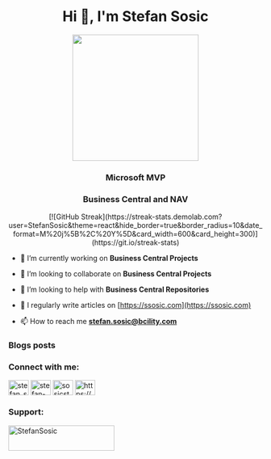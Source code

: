 <h1 align="center">Hi 👋, I'm Stefan Sosic</h1>
<div align="center"><img src="https://ssosic.com/wp-content/uploads/MVP_Badge_Horizontal_Secondary_DarkBlue7694_RGB.png" style="width: 250px;"></div>
<h3 align="center">Microsoft MVP</h3>
<h3 align="center">Business Central and NAV</h3>

<div align="center">
[![GitHub Streak](https://streak-stats.demolab.com?user=StefanSosic&theme=react&hide_border=true&border_radius=10&date_format=M%20j%5B%2C%20Y%5D&card_width=600&card_height=300)](https://git.io/streak-stats)
</div>

- 🔭 I’m currently working on **Business Central Projects**

- 👯 I’m looking to collaborate on **Business Central Projects**

- 🤝 I’m looking to help with **Business Central Repositories**

- 📝 I regularly write articles on [https://ssosic.com](https://ssosic.com)

- 📫 How to reach me **stefan.sosic@bcility.com**

### Blogs posts
<!-- BLOG-POST-LIST:START -->
<!-- BLOG-POST-LIST:END -->

<h3 align="left">Connect with me:</h3>
<p align="left">
<a href="https://twitter.com/stefan_sosic" target="blank"><img align="center" src="https://raw.githubusercontent.com/rahuldkjain/github-profile-readme-generator/master/src/images/icons/Social/twitter.svg" alt="stefan_sosic" height="30" width="40" /></a>
<a href="https://linkedin.com/in/stefan-sosic" target="blank"><img align="center" src="https://raw.githubusercontent.com/rahuldkjain/github-profile-readme-generator/master/src/images/icons/Social/linked-in-alt.svg" alt="stefan-sosic" height="30" width="40" /></a>
<a href="https://www.youtube.com/@SosicStefan" target="blank"><img align="center" src="https://raw.githubusercontent.com/rahuldkjain/github-profile-readme-generator/master/src/images/icons/Social/youtube.svg" alt="sosicstefan" height="30" width="40" /></a>
<a href="https://ssosic.com/feed/" target="blank"><img align="center" src="https://raw.githubusercontent.com/rahuldkjain/github-profile-readme-generator/master/src/images/icons/Social/rss.svg" alt="https://ssosic.com/feed/" height="30" width="40" /></a>
</p>

<h3 align="left">Support:</h3>
<p><a href="https://www.buymeacoffee.com/StefanSosic"> <img align="left" src="https://cdn.buymeacoffee.com/buttons/v2/default-yellow.png" height="50" width="210" alt="StefanSosic" /></a></p><br><br>
